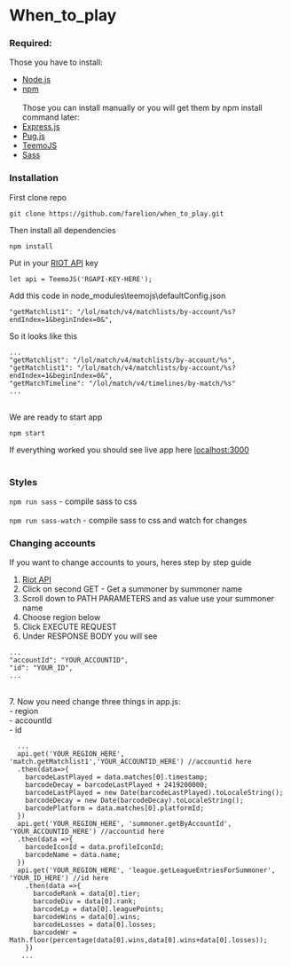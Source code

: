 # When_to_play <br/>
### Required:<br/>
Those you have to install:<br/>
- [Node.js](https://nodejs.org/) <br/>
- [npm](https://www.npmjs.org/) <br/><br/>
Those you can install manually or you will get them by npm install command later:<br/>
- [Express.js](https://expressjs.com/) <br/>
- [Pug.js](https://pugjs.org/api/getting-started.html) <br/>
- [TeemoJS](https://github.com/MingweiSamuel/TeemoJS) <br/>
- [Sass](https://sass-lang.com/install)

### Installation
First clone repo
```node
git clone https://github.com/farelion/when_to_play.git
```
Then install all dependencies
```node
npm install
```
Put in your [RIOT API](https://developer.riotgames.com/) key

```node
let api = TeemoJS('RGAPI-KEY-HERE');
```
Add this code in node_modules\teemojs\defaultConfig.json
```node
"getMatchlist1": "/lol/match/v4/matchlists/by-account/%s?endIndex=1&beginIndex=0&",
```
So it looks like this
```node
...
"getMatchlist": "/lol/match/v4/matchlists/by-account/%s",
"getMatchlist1": "/lol/match/v4/matchlists/by-account/%s?endIndex=1&beginIndex=0&",
"getMatchTimeline": "/lol/match/v4/timelines/by-match/%s"
...
```      
<br />
We are ready to start app

```node
npm start
```
If everything worked you should see live app here [localhost:3000](http://localhost:3000/)
<br /><br />

### Styles
`npm run sass` - compile sass to css <br /><br />
`npm run sass-watch` - compile sass to css and watch for changes 


### Changing accounts

If you want to change accounts to yours, heres step by step guide<br />
1. [Riot API](https://developer.riotgames.com/api-methods/#summoner-v4/GET_getBySummonerName)<br />
2. Click on second GET - Get a summoner by summoner name<br />
3. Scroll down to PATH PARAMETERS and as value use your summoner name<br />
4. Choose region below<br />
5. Click EXECUTE REQUEST<br />
6. Under RESPONSE BODY you will see<br />
```node
...
"accountId": "YOUR_ACCOUNTID",
"id": "YOUR_ID",
...
```
<br />
7. Now you need change three things in app.js:<br />
- region <br />
- accountId <br />
- id <br />

```node
  ... 
  api.get('YOUR_REGION_HERE', 'match.getMatchlist1','YOUR_ACCOUNTID_HERE') //accountid here
  .then(data=>{
    barcodeLastPlayed = data.matches[0].timestamp;
    barcodeDecay = barcodeLastPlayed + 2419200000;
    barcodeLastPlayed = new Date(barcodeLastPlayed).toLocaleString();
    barcodeDecay = new Date(barcodeDecay).toLocaleString();
    barcodePlatform = data.matches[0].platformId;
  })
  api.get('YOUR_REGION_HERE', 'summoner.getByAccountId', 'YOUR_ACCOUNTID_HERE') //accountid here
  .then(data =>{
    barcodeIconId = data.profileIconId;
    barcodeName = data.name;
  })
  api.get('YOUR_REGION_HERE', 'league.getLeagueEntriesForSummoner', 'YOUR_ID_HERE') //id here
    .then(data =>{
      barcodeRank = data[0].tier;
      barcodeDiv = data[0].rank;
      barcodeLp = data[0].leaguePoints;
      barcodeWins = data[0].wins;
      barcodeLosses = data[0].losses;
      barcodeWr = Math.floor(percentage(data[0].wins,data[0].wins+data[0].losses));
    })
   ...
```

<br />
